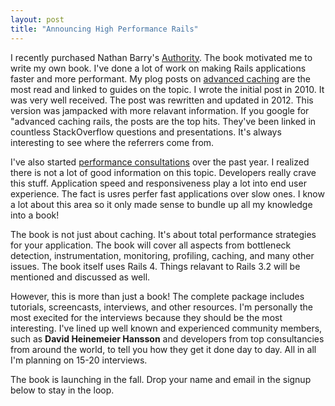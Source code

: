 ```yaml
---
layout: post
title: "Announcing High Performance Rails"
---
```


I recently purchased Nathan Barry's
[Authority](http://nathanbarry.com/authority/). The book motivated me
to write my own book. I've done a lot of work on making Rails
applications faster and more performant. My plog posts on [advanced
caching](/2012/07/advanced_caching_revised/) are the most read and
linked to guides on the topic. I wrote the initial post in 2010. It
was very well received. The post was rewritten and updated in 2012.
This version was jampacked with more relavant information. If you
google for "advanced caching rails, the posts are the top hits.
They've been linked in countless StackOverflow questions and
presentations. It's always interesting to see where the referrers come
from.

I've also started [performance consultations](/performance-consultations)
over the past year. I realized there is not a lot of good information
on this topic.  Developers really crave this stuff. Application speed
and responsiveness play a lot into end user experience. The fact is
usres perfer fast applications over slow ones. I know a lot about this
area so it only made sense to bundle up all my knowledge into a book!

The book is not just about caching. It's about total performance
strategies for your application. The book will cover all aspects from
bottleneck detection, instrumentation, monitoring, profiling, caching,
and many other issues. The book itself uses Rails 4. Things relavant
to Rails 3.2 will be mentioned and discussed as well.

However, this is more than just a book! The complete package includes
tutorials, screencasts, interviews, and other resources. I'm
personally the most execited for the interviews because they should be
the most interesting. I've lined up well known and experienced
community members, such as **David Heinemeier Hansson** and developers from
top consultancies from around the world, to tell you how they get it
done day to day. All in all I'm planning on 15-20 interviews.

The book is launching in the fall. Drop your name and email in the
signup below to stay in the loop.
